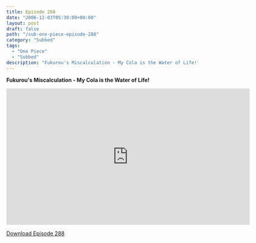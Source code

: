 ```yaml
---
title: Episode 288
date: "2006-12-03T05:30:00+00:00"
layout: post
draft: false
path: "/sub-one-piece-episode-288"
category: "Subbed"
tags:
  - "One Piece"
  - "Subbed"
description: "Fukurou's Miscalculation - My Cola is the Water of Life!"
---
```


**Fukurou's Miscalculation - My Cola is the Water of Life!**

<iframe width="640" height="360" src="https://www.rapidvideo.com/e/FXQHQNW76R" frameborder="0" marginwidth=0 marginheight=0 scrolling=no allowfullscreen></iframe>

<a href="http://ouo.io/qs/eCodkFEQ?s=https://rapidvid.to/d/https://www.rapidvideo.com/e/FXQHQNW76R">Download Episode 288</a>
